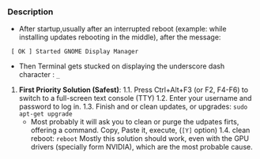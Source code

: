 ### Description
- After startup,usually after an interrupted reboot (example: while installing updates rebooting in the middle), after the message: 
```
 [ OK ] Started GNOME Display Manager
```
- Then Terminal gets stucked on displaying the underscore dash character : ```_```

1. **First Priority Solution (Safest)**:
 1.1. Press Ctrl+Alt+F3 (or F2, F4-F6) to switch to a full-screen text console (TTY)
 1.2. Enter your username and password to log in. 
 1.3. Finish and or clean updates, or upgrades: ```sudo apt-get upgrade```
   - Most probably it will ask you to clean or purge the udpates firts, offering a command. Copy, Paste it, execute, (```[Y]``` option)
 1.4. clean reboot: ```reboot```
 Mostly this solution should work, even with the GPU drivers (specially form NVIDIA), which are the most probable cause.
